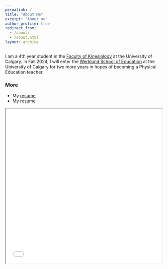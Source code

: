 ```yaml
---
permalink: /
title: "About Me"
excerpt: "About me"
author_profile: true
redirect_from: 
  - /about/
  - /about.html
layout: archive
---
```


I am a 4th year student in the [Faculty of Kinesiology](https://www.ucalgary.ca/future-students/undergraduate/explore-programs/kinesiology) at the University of Calgary. 
In Fall 2024, I will enter the [Werklund School of Education](https://werklund.ucalgary.ca) at the University of Calgary for two more years in hopes of becoming a Physical Education teacher.

### More

- My [resume](/pdf/resume.pdf).
- My <a href="/pdf/resume.pdf" download>resume</a>
<iframe src="/pdf/resume.pdf" width="100%" height="500px"></iframe>



